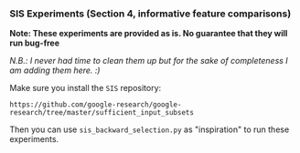 ### SIS Experiments (Section 4, informative feature comparisons)

**Note: These experiments are provided as is. No guarantee that they will 
run bug-free**

*N.B.: I never had time to clean them up but for the sake of completeness I am adding them here. :)*

Make sure you install the `SIS` repository:
```
https://github.com/google-research/google-research/tree/master/sufficient_input_subsets
```

Then you can use `sis_backward_selection.py` as "inspiration" to run these 
experiments. 